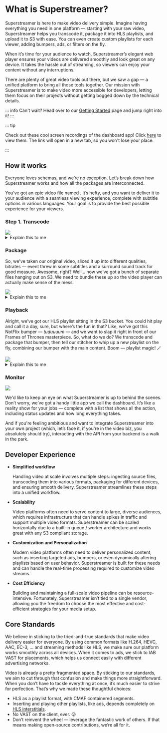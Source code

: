 # What is Superstreamer?

Superstreamer is here to make video delivery simple. Imagine having everything you need in one platform — starting with your raw video, Superstreamer helps you transcode it, package it into HLS playlists, and upload it to S3 with ease. You can even create custom playlists for each viewer, adding bumpers, ads, or filters on the fly.

When it’s time for your audience to watch, Superstreamer’s elegant web player ensures your videos are delivered smoothly and look great on any device. It takes the hassle out of streaming, so viewers can enjoy your content without any interruptions.

There are plenty of great video tools out there, but we saw a gap — a unified platform to bring all those tools together. Our mission with Superstreamer is to make video more accessible for developers, letting them focus on their projects without getting bogged down by the technical details.

::: info
Can't wait? Head over to our [Getting Started](/guide/getting-started) page and jump right into it!
:::

::: tip

Check out these cool screen recordings of the dashboard app! Click <a target="_blank" href="/superstreamer/guide/dashboard">here</a> to view them. The link will open in a new tab, so you won't lose your place.

:::

## How it works

Everyone loves schemas, and we’re no exception. Let’s break down how Superstreamer works and how all the packages are interconnected.

You’ve got an epic video file named <Badge type="info" text="Frames_Of_Thrones.mp4" />. It’s hefty, and you want to deliver it to your audience with a seamless viewing experience, complete with subtitle options in various languages. Your goal is to provide the best possible experience for your viewers.

### Step 1. Transcode 

<img class="schema" src="/schema-transcode.png" />

<details class="details custom-block minimal">
  <summary>Explain this to me</summary>

  1. You send a transcode request to the API using your file or s3 URL as the input, along with a few output stream definitions.
  2. The API will push a transcode job to Redis.
  3. One, or multiple (if you're into scale), Artisan instances will grab jobs from Redis, and produce outputs streams locally.
  4. Each Artisan instance will push their output stream to S3.
  5. Finally, the API will assign a unique Asset ID to the process, allowing us to continue working with it.
</details>

### Package

So, we've taken our original video, sliced it up into different qualities, bitrates — event threw in some subtitles and a surround sound track for good measure. Awesome, right? Well... now we’ve got a bunch of separate files hanging out on S3. We need to bundle these up so the video player can actually make sense of the mess.

<img class="schema" src="/schema-package.png" />

<details class="details custom-block minimal">
  <summary>Explain this to me</summary>

  1. You send a package request to the API with the Asset ID from the transcode process.
  2. The API will push a package job to Redis.
  3. An Artisan instance will download the transcoded files and generate an HLS playlist along with the video segments locally.
  4. The HLS master playlist, media playlists and segments are uploaded to S3 with public permissions.
</details>

### Playback

Alright, we’ve got our HLS playlist sitting in the S3 bucket. You could hit play and call it a day, sure, but where’s the fun in that? Like, we've got this NotFlix bumper — _tuduuuum_ — and we want to slap it right in front of our Frames of Thrones masterpiece. So, what do we do? We transcode and package that bumper, then tell our stitcher to whip up a new playlist on the fly, combining our bumper with the main content. Boom — playlist magic! 🪄

<img class="schema schema-stitcher" src="/schema-stitcher.png" />

<details class="details custom-block minimal">
  <summary>Explain this to me</summary>

  1. You send a session request to the Sticher API, with the Asset ID from the transcode (or package, they're the same) process, along with your parameters (eg; ad insertion, bumper, ...)
  2. Stitcher will prepare a unique playlist for this session, which the player downloads.
  3. The player can now play the video, it will grab the rest (such as segments) from S3 directly.
</details>

### Monitor

<img class="schema schema-dashboard" src="/schema-dashboard.png" />

We'd like to keep an eye on what Superstreamer is up to behind the scenes. Don’t worry, we’ve got a handy little app we call the dashboard. It’s like a reality show for your jobs — complete with a list that shows all the action, including status updates and how long everything takes.

And if you're feeling ambitious and want to integrate Superstreamer into your own project (which, let’s face it, if you're in the video biz, you absolutely should try), interacting with the API from your backend is a walk in the park.

## Developer Experience

- **Simplified workflow**

  Handling video at scale involves multiple steps: ingesting source files, transcoding them into various formats, packaging for different devices, and ensuring smooth delivery. Superstreamer streamlines these steps into a unified workflow.

- **Scalability**

  Video platforms often need to serve content to large, diverse audiences, which requires infrastructure that can handle spikes in traffic and support multiple video formats. Superstreamer can be scaled horizontally due to a built-in queue / worker architecture and works great with any S3 compliant storage.

- **Customization and Personalization**

  Modern video platforms often need to deliver personalized content, such as inserting targeted ads, bumpers, or even dynamically altering playlists based on user behavior. Superstreamer is built for these needs and can handle the real-time processing required to customize video streams.

- **Cost Efficiency**

  Building and maintaining a full-scale video pipeline can be resource-intensive. Fortunately, Superstreamer isn’t tied to a single vendor, allowing you the freedom to choose the most effective and cost-efficient strategies for your media setup.

## Core Standards

We believe in sticking to the tried-and-true standards that make video delivery easier for everyone. By using common formats like H.264, HEVC, AAC, EC-3, ... and streaming methods like HLS, we make sure our platform works smoothly across all devices. When it comes to ads, we stick to IAB VAST for placements, which helps us connect easily with different advertising networks.

Video is already a pretty fragmented space. By sticking to our standards, we aim to cut through that confusion and make things more straightforward. When you don’t have to tackle everything at once, it’s much easier to strive for perfection. That’s why we made these thoughtful choices:

- HLS as a playlist format, with CMAF containered segments.
- Inserting and playing other playlists, like ads, depends completely on [HLS interstitials](https://developer.apple.com/streaming/GettingStartedWithHLSInterstitials.pdf).
- No VAST on the client, ever. 😜
- Don’t reinvent the wheel — leverage the fantastic work of others. If that means making open-source contributions, we’re all for it.